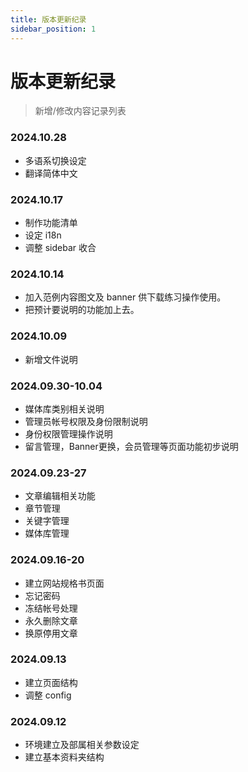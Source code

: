 ```yaml
---
title: 版本更新纪录
sidebar_position: 1
---
```


# 版本更新纪录

> 新增/修改内容记录列表

### 2024.10.28

-   多语系切换设定
-   翻译简体中文

### 2024.10.17

-   制作功能清单
-   设定 i18n
-   调整 sidebar 收合

### 2024.10.14

-   加入范例内容图文及 banner 供下载练习操作使用。
-   把预计要说明的功能加上去。

### 2024.10.09

-   新增文件说明

### 2024.09.30-10.04

-   媒体库类别相关说明
-   管理员帐号权限及身份限制说明
-   身份权限管理操作说明
-   留言管理，Banner更换，会员管理等页面功能初步说明

### 2024.09.23-27

-   文章编辑相关功能
-   章节管理
-   关键字管理
-   媒体库管理

### 2024.09.16-20

-   建立网站规格书页面
-   忘记密码
-   冻结帐号处理
-   永久删除文章
-   换原停用文章

### 2024.09.13

-   建立页面结构
-   调整 config

### 2024.09.12

-   环境建立及部属相关参数设定
-   建立基本资料夹结构
